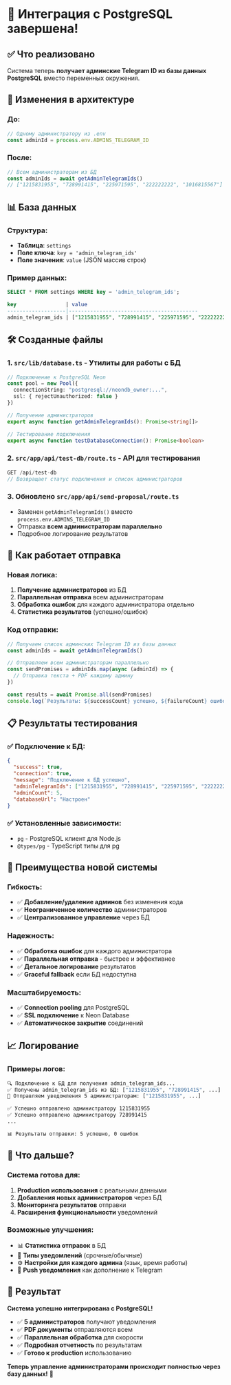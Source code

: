 # 🎉 Интеграция с PostgreSQL завершена!

## ✅ Что реализовано

Система теперь **получает админские Telegram ID из базы данных PostgreSQL** вместо переменных окружения.

## 🔄 Изменения в архитектуре

### До:
```javascript
// Одному администратору из .env
const adminId = process.env.ADMINS_TELEGRAM_ID
```

### После:
```javascript
// Всем администраторам из БД
const adminIds = await getAdminTelegramIds()
// ["1215831955", "728991415", "225971595", "222222222", "1016815567"]
```

## 📊 База данных

### Структура:
- **Таблица**: `settings`
- **Поле ключа**: `key = 'admin_telegram_ids'`
- **Поле значения**: `value` (JSON массив строк)

### Пример данных:
```sql
SELECT * FROM settings WHERE key = 'admin_telegram_ids';

key                | value
-------------------|------------------------------------------
admin_telegram_ids | ["1215831955", "728991415", "225971595", "222222222", "1016815567"]
```

## 🛠️ Созданные файлы

### 1. `src/lib/database.ts` - Утилиты для работы с БД
```typescript
// Подключение к PostgreSQL Neon
const pool = new Pool({
  connectionString: "postgresql://neondb_owner:...",
  ssl: { rejectUnauthorized: false }
})

// Получение администраторов
export async function getAdminTelegramIds(): Promise<string[]>

// Тестирование подключения
export async function testDatabaseConnection(): Promise<boolean>
```

### 2. `src/app/api/test-db/route.ts` - API для тестирования
```typescript
GET /api/test-db
// Возвращает статус подключения и список администраторов
```

### 3. Обновлено `src/app/api/send-proposal/route.ts`
- Заменен `getAdminTelegramIds()` вместо `process.env.ADMINS_TELEGRAM_ID`
- Отправка **всем администраторам параллельно**
- Подробное логирование результатов

## 🚀 Как работает отправка

### Новая логика:
1. **Получение администраторов** из БД
2. **Параллельная отправка** всем администраторам
3. **Обработка ошибок** для каждого администратора отдельно
4. **Статистика результатов** (успешно/ошибок)

### Код отправки:
```typescript
// Получаем список админских Telegram ID из базы данных
const adminIds = await getAdminTelegramIds()

// Отправляем всем администраторам параллельно
const sendPromises = adminIds.map(async (adminId) => {
  // Отправка текста + PDF каждому админу
})

const results = await Promise.all(sendPromises)
console.log(`Результаты: ${successCount} успешно, ${failureCount} ошибок`)
```

## 📋 Результаты тестирования

### ✅ Подключение к БД:
```json
{
  "success": true,
  "connection": true,
  "message": "Подключение к БД успешно",
  "adminTelegramIds": ["1215831955", "728991415", "225971595", "222222222", "1016815567"],
  "adminCount": 5,
  "databaseUrl": "Настроен"
}
```

### ✅ Установленные зависимости:
- `pg` - PostgreSQL клиент для Node.js
- `@types/pg` - TypeScript типы для pg

## 🔧 Преимущества новой системы

### Гибкость:
- ✅ **Добавление/удаление админов** без изменения кода
- ✅ **Неограниченное количество** администраторов
- ✅ **Централизованное управление** через БД

### Надежность:
- ✅ **Обработка ошибок** для каждого администратора
- ✅ **Параллельная отправка** - быстрее и эффективнее
- ✅ **Детальное логирование** результатов
- ✅ **Graceful fallback** если БД недоступна

### Масштабируемость:
- ✅ **Connection pooling** для PostgreSQL
- ✅ **SSL подключение** к Neon Database
- ✅ **Автоматическое закрытие** соединений

## 📈 Логирование

### Примеры логов:
```bash
🔍 Подключение к БД для получения admin_telegram_ids...
✅ Получены admin_telegram_ids из БД: ["1215831955", "728991415", ...]
🎯 Отправляем уведомления 5 администраторам: ["1215831955", ...]

✅ Успешно отправлено администратору 1215831955
✅ Успешно отправлено администратору 728991415
...

📊 Результаты отправки: 5 успешно, 0 ошибок
```

## 🎯 Что дальше?

### Система готова для:
1. **Production использования** с реальными данными
2. **Добавления новых администраторов** через БД
3. **Мониторинга результатов** отправки
4. **Расширения функциональности** уведомлений

### Возможные улучшения:
- 📊 **Статистика отправок** в БД
- 🔔 **Типы уведомлений** (срочные/обычные)
- ⚙️ **Настройки для каждого админа** (язык, время работы)
- 📱 **Push уведомления** как дополнение к Telegram

## 🎉 Результат

**Система успешно интегрирована с PostgreSQL!**

- ✅ **5 администраторов** получают уведомления
- ✅ **PDF документы** отправляются всем
- ✅ **Параллельная обработка** для скорости
- ✅ **Подробная отчетность** по результатам
- ✅ **Готово к production** использованию

**Теперь управление администраторами происходит полностью через базу данных!** 🚀
